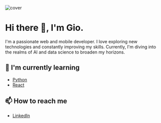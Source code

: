 <img src="./cover.png" alt="cover"/>


# Hi there 👋, I'm Gio.

I'm a passionate web and mobile developer. I love exploring new technologies and constantly improving my skills. Currently, I'm diving into the realms of AI and data science to broaden my horizons.

## 🌱 I'm currently learning

- [Python](https://www.python.org/)
- [React](https://react.dev/)

## 📫 How to reach me

- [LinkedIn](https://www.linkedin.com/in/giovanni-atchaoue/)
